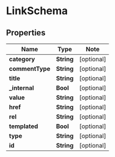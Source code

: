 
# LinkSchema

## Properties

Name | Type | Note
---- | ---- | ----
**category** | **String** | [optional] 
**commentType** | **String** | [optional] 
**title** | **String** | [optional] 
**_internal** | **Bool** | [optional] 
**value** | **String** | [optional] 
**href** | **String** | [optional] 
**rel** | **String** | [optional] 
**templated** | **Bool** | [optional] 
**type** | **String** | [optional] 
**id** | **String** | [optional] 

